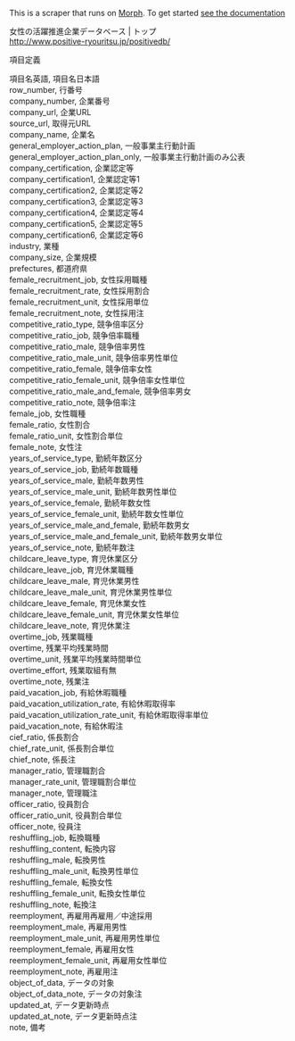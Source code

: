 This is a scraper that runs on [Morph](https://morph.io). To get started [see the documentation](https://morph.io/documentation)

女性の活躍推進企業データベース | トップ  
http://www.positive-ryouritsu.jp/positivedb/

項目定義

項目名英語, 項目名日本語  
row_number, 行番号  
company_number, 企業番号  
company_url, 企業URL  
source_url, 取得元URL  
company_name, 企業名  
general_employer_action_plan, 一般事業主行動計画  
general_employer_action_plan_only, 一般事業主行動計画のみ公表  
company_certification, 企業認定等  
company_certification1, 企業認定等1  
company_certification2, 企業認定等2  
company_certification3, 企業認定等3  
company_certification4, 企業認定等4  
company_certification5, 企業認定等5  
company_certification6, 企業認定等6  
industry, 業種  
company_size, 企業規模  
prefectures, 都道府県  
female_recruitment_job, 女性採用職種  
female_recruitment_rate, 女性採用割合  
female_recruitment_unit, 女性採用単位  
female_recruitment_note, 女性採用注  
competitive_ratio_type, 競争倍率区分  
competitive_ratio_job, 競争倍率職種  
competitive_ratio_male, 競争倍率男性  
competitive_ratio_male_unit, 競争倍率男性単位  
competitive_ratio_female, 競争倍率女性  
competitive_ratio_female_unit, 競争倍率女性単位  
competitive_ratio_male_and_female, 競争倍率男女  
competitive_ratio_note, 競争倍率注  
female_job, 女性職種  
female_ratio, 女性割合  
female_ratio_unit, 女性割合単位  
female_note, 女性注  
years_of_service_type, 勤続年数区分  
years_of_service_job, 勤続年数職種  
years_of_service_male, 勤続年数男性  
years_of_service_male_unit, 勤続年数男性単位  
years_of_service_female, 勤続年数女性  
years_of_service_female_unit, 勤続年数女性単位  
years_of_service_male_and_female, 勤続年数男女  
years_of_service_male_and_female_unit, 勤続年数男女単位  
years_of_service_note, 勤続年数注  
childcare_leave_type, 育児休業区分  
childcare_leave_job, 育児休業職種  
childcare_leave_male, 育児休業男性  
childcare_leave_male_unit, 育児休業男性単位  
childcare_leave_female, 育児休業女性  
childcare_leave_female_unit, 育児休業女性単位  
childcare_leave_note, 育児休業注  
overtime_job, 残業職種  
overtime, 残業平均残業時間  
overtime_unit, 残業平均残業時間単位  
overtime_effort, 残業取組有無  
overtime_note, 残業注  
paid_vacation_job, 有給休暇職種  
paid_vacation_utilization_rate, 有給休暇取得率  
paid_vacation_utilization_rate_unit, 有給休暇取得率単位  
paid_vacation_note, 有給休暇注  
cief_ratio, 係長割合  
chief_rate_unit, 係長割合単位  
chief_note, 係長注  
manager_ratio, 管理職割合  
manager_rate_unit, 管理職割合単位  
manager_note, 管理職注  
officer_ratio, 役員割合  
officer_ratio_unit, 役員割合単位  
officer_note, 役員注  
reshuffling_job, 転換職種  
reshuffling_content, 転換内容  
reshuffling_male, 転換男性  
reshuffling_male_unit, 転換男性単位  
reshuffling_female, 転換女性  
reshuffling_female_unit, 転換女性単位  
reshuffling_note, 転換注  
reemployment, 再雇用再雇用／中途採用  
reemployment_male, 再雇用男性  
reemployment_male_unit, 再雇用男性単位  
reemployment_female, 再雇用女性  
reemployment_female_unit, 再雇用女性単位  
reemployment_note, 再雇用注  
object_of_data, データの対象  
object_of_data_note, データの対象注  
updated_at, データ更新時点  
updated_at_note, データ更新時点注  
note, 備考  
